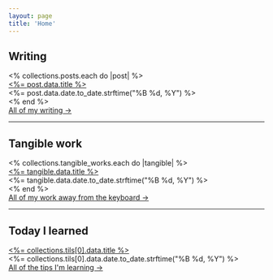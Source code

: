 ```yaml
---
layout: page
title: 'Home'
---
```


<div class="mx-auto my-0 bg-white p-[40px] pb-1">
	<h2 class="mt-0">Writing</h2>
  <% collections.posts.each do |post| %>
    <div class="mb-[16px]">
      <div class="mt-0 mb-0">
        <a class="" href="<%= post.relative_url %>"><%= post.data.title %></a>
      </div>
			<div class="text-[10px] text-[#959595] font-medium"><%= post.data.date.to_date.strftime("%B %d, %Y") %></div>
    </div>
  <% end %>
	<div class="mt-2">
		<a class="text-xs text-[#616161]" href="/blog">All of my writing →</a>
	</div>
	<hr class="mt-6">
	<h2 class="mt-6">Tangible work</h2>
	<% collections.tangible_works.each do |tangible| %>
		<div class="mb-[16px]">
			<div class="mt-0 mb-0">
				<a class="" href="<%= tangible.relative_url %>"><%= tangible.data.title %></a>
			</div>
			<div class="text-[10px] text-[#959595] font-medium"><%= tangible.data.date.to_date.strftime("%B %d, %Y") %></div>
		</div>
	<% end %> 
	<div class="mt-2">
		<a class="text-xs text-[#616161]" href="/today-i-learned">All of my work away from the keyboard →</a>
	</div>
	<hr class="mt-6">
	<h2 class="mt-6">Today I learned</h2>
	<div class="mb-[16px]">
		<div class="mt-0 mb-0">
			<a class="" href="<%= collections.tils[0].relative_url %>"><%= collections.tils[0].data.title %></a>
		</div>
		<div class="text-[10px] text-[#959595] font-medium"><%= collections.tils[0].data.date.to_date.strftime("%B %d, %Y") %></div>
		<div class="mt-2">
			<a class="text-xs text-[#616161]" href="/today-i-learned">All of the tips I'm learning →</a>
		</div>
	</div>
	<!-- <hr class="mt-6">
	<h2 class="mt-6">This week</h2>
	<% collections.sprints.each do |sprint| %>
    <div class="mb-[16px]">
      <div class="mt-0 mb-0">
        <a class="" href="<%= sprint.relative_url %>"><%= sprint.data.title %></a>
      </div>
    </div>
  <% end %> -->
</div>

